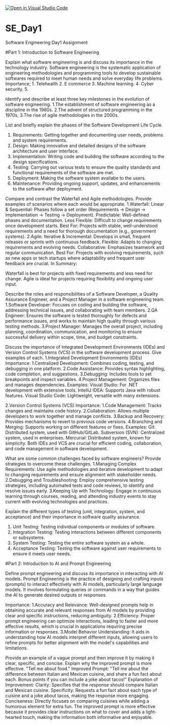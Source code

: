 [![Open in Visual Studio Code](https://classroom.github.com/assets/open-in-vscode-2e0aaae1b6195c2367325f4f02e2d04e9abb55f0b24a779b69b11b9e10269abc.svg)](https://classroom.github.com/online_ide?assignment_repo_id=15569917&assignment_repo_type=AssignmentRepo)
# SE_Day1
Software Engineering Day1 Assignment

#Part 1: Introduction to Software Engineering

Explain what software engineering is and discuss its importance in the technology industry.
Software engineering is the systematic application of engineering methodologies and programming tools to develop sustainable softwares required to meet human needs and solve everyday life problems.
Importance; 1. Telehealth 2. E commerce 3. Machine learning. 4.  Cyber security. 5. 

Identify and describe at least three key milestones in the evolution of software engineering.
1.The establishment of software engineering as a discipline in the 1960s.
2.The advent of structured programming in the 1970s,
3.The rise of agile methodologies in the 2000s.


List and briefly explain the phases of the Software Development Life Cycle.
1. Requirements: Getting together and documenting user needs, problems and system requirements.
2. Design: Making innovative and detailed designs of the software architecture and user interface.
3. Implementation: Writing code and building the software according to the design specifications.
4. Testing: Carrying out various tests to ensure the quality standards and functional requirements of the software are met.
5. Deployment: Making the software system availabe to the users.
6. Maintenance: Providing ongoing support, updates, and enhancements to the software after deployment.

Compare and contrast the Waterfall and Agile methodologies. Provide examples of scenarios where each would be appropriate.
1.Waterfall:
Linear & Sequential: Phases follow a set order (Requirements → Design → Implementation → Testing → Deployment).
Predictable: Well-defined phases and documentation.
Less Flexible: Difficult to change requirements once development starts.
Best For: Projects with stable, well-understood requirements and a need for thorough documentation (e.g., government systems).
2.Agile:
Iterative & Incremental: Develops in small, frequent releases or sprints with continuous feedback.
Flexible: Adapts to changing requirements and evolving needs.
Collaborative: Emphasizes teamwork and regular communication.
Best For: Projects with evolving requirements, such as new apps or tech startups where adaptability and frequent user feedback are crucial.
In Summary:

Waterfall is best for projects with fixed requirements and less need for change.
Agile is ideal for projects requiring flexibility and ongoing user input.






Describe the roles and responsibilities of a Software Developer, a Quality Assurance Engineer, and a Project Manager in a software engineering team.
1.Software Developer: Focuses on coding and building the software, addressing technical issues, and collaborating with team members.
2.QA Engineer: Ensures the software is tested thoroughly for defects and performance issues, and works to maintain high quality through various testing methods.
3.Project Manager: Manages the overall project, including planning, coordination, communication, and monitoring to ensure successful delivery within scope, time, and budget constraints.

Discuss the importance of Integrated Development Environments (IDEs) and Version Control Systems (VCS) in the software development process. Give examples of each.
1.Integrated Development Environments (IDEs)
Importance:
1.Centralized Development: Combines coding, testing, and debugging in one platform.
2.Code Assistance: Provides syntax highlighting, code completion, and suggestions.
3.Debugging: Includes tools to set breakpoints and inspect variables.
4.Project Management: Organizes files and manages dependencies.
Examples:
Visual Studio: For .NET development with extensive tools.
IntelliJ IDEA: Supports Java with robust features.
Visual Studio Code: Lightweight, versatile with many extensions.

2.Version Control Systems (VCS)
Importance:
1.Code Management: Tracks changes and maintains code history.
2.Collaboration: Allows multiple developers to work together and manage conflicts.
3.Backup and Recovery: Provides mechanisms to revert to previous code versions.
4.Branching and Merging: Supports working on different features or fixes.
Examples:
Git: Distributed system, used with GitHub/GitLab.
Subversion (SVN): Centralized system, used in enterprises.
Mercurial: Distributed system, known for simplicity.
Both IDEs and VCS are crucial for efficient coding, collaboration, and code management in software development.




What are some common challenges faced by software engineers? Provide strategies to overcome these challenges.
1.Managing Complex Requirements: Use agile methodologies and iterative development to adapt to changing requirements and ensure alignment with stakeholder needs.
2.Debugging and Troubleshooting: Employ comprehensive testing strategies, including automated tests and code reviews, to identify and resolve issues early.
3.Keeping Up with Technology: Engage in continuous learning through courses, reading, and attending industry events to stay current with evolving technologies and practices.




Explain the different types of testing (unit, integration, system, and acceptance) and their importance in software quality assurance.
 1. Unit Testing: Testing individual components or modules of software.
 2. Integration Testing: Testing interactions between different components or subsystems.
 3. System Testing: Testing the entire software system as a whole.
 4. Acceptance Testing: Testing the software against user requirements to ensure it meets user needs.

#Part 2: Introduction to AI and Prompt Engineering


Define prompt engineering and discuss its importance in interacting with AI models.
Prompt Engineering is the practice of designing and crafting inputs (prompts) to interact effectively with AI models, particularly large language models. It involves formulating queries or commands in a way that guides the AI to generate desired outputs or responses.

Importance:
1.Accuracy and Relevance: Well-designed prompts help in obtaining accurate and relevant responses from AI models by providing clear and specific instructions, reducing ambiguity.
2.Efficiency: Proper prompt engineering can optimize interactions, leading to faster and more effective results, which is crucial in applications requiring precise information or responses.
3.Model Behavior Understanding: It aids in understanding how AI models interpret different inputs, allowing users to refine prompts for better alignment with the model's capabilities and limitations.

Provide an example of a vague prompt and then improve it by making it clear, specific, and concise. Explain why the improved prompt is more effective.
"Tell me about food."
Improved Prompt:
"Tell me about the difference between Italian and Mexican cuisine, and share a fun fact about each. Bonus points if you can include a joke about tacos!"
Explanation of Improvement:
Clarity: Specifies that the response should compare Italian and Mexican cuisine.
Specificity: Requests a fun fact about each type of cuisine and a joke about tacos, making the response more engaging.
Conciseness: Directly focuses on comparing cuisines while adding a humorous element for extra fun.
The improved prompt is more effective because it provides clear instructions on what to cover and adds a light-hearted touch, making the information both informative and enjoyable.





